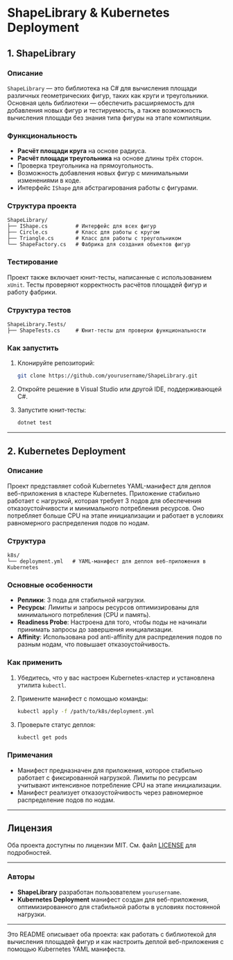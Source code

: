 
# ShapeLibrary & Kubernetes Deployment

## 1. ShapeLibrary

### Описание

`ShapeLibrary` — это библиотека на C# для вычисления площади различных геометрических фигур, таких как круги и треугольники. Основная цель библиотеки — обеспечить расширяемость для добавления новых фигур и тестируемость, а также возможность вычисления площади без знания типа фигуры на этапе компиляции.

### Функциональность
- **Расчёт площади круга** на основе радиуса.
- **Расчёт площади треугольника** на основе длины трёх сторон.
- Проверка треугольника на прямоугольность.
- Возможность добавления новых фигур с минимальными изменениями в коде.
- Интерфейс `IShape` для абстрагирования работы с фигурами.

### Структура проекта

```
ShapeLibrary/
├── IShape.cs         # Интерфейс для всех фигур
├── Circle.cs         # Класс для работы с кругом
├── Triangle.cs       # Класс для работы с треугольником
└── ShapeFactory.cs   # Фабрика для создания объектов фигур
```

### Тестирование

Проект также включает юнит-тесты, написанные с использованием `xUnit`. Тесты проверяют корректность расчётов площадей фигур и работу фабрики.

### Структура тестов

```
ShapeLibrary.Tests/
├── ShapeTests.cs     # Юнит-тесты для проверки функциональности
```

### Как запустить

1. Клонируйте репозиторий:
   ```bash
   git clone https://github.com/yourusername/ShapeLibrary.git
   ```

2. Откройте решение в Visual Studio или другой IDE, поддерживающей C#.

3. Запустите юнит-тесты:
   ```bash
   dotnet test
   ```

---

## 2. Kubernetes Deployment

### Описание

Проект представляет собой Kubernetes YAML-манифест для деплоя веб-приложения в кластере Kubernetes. Приложение стабильно работает с нагрузкой, которая требует 3 подов для обеспечения отказоустойчивости и минимального потребления ресурсов. Оно потребляет больше CPU на этапе инициализации и работает в условиях равномерного распределения подов по нодам.

### Структура

```
k8s/
└── deployment.yml   # YAML-манифест для деплоя веб-приложения в Kubernetes
```

### Основные особенности
- **Реплики**: 3 пода для стабильной нагрузки.
- **Ресурсы**: Лимиты и запросы ресурсов оптимизированы для минимального потребления (CPU и память).
- **Readiness Probe**: Настроена для того, чтобы поды не начинали принимать запросы до завершения инициализации.
- **Affinity**: Использована pod anti-affinity для распределения подов по разным нодам, что повышает отказоустойчивость.

### Как применить

1. Убедитесь, что у вас настроен Kubernetes-кластер и установлена утилита `kubectl`.

2. Примените манифест с помощью команды:

   ```bash
   kubectl apply -f /path/to/k8s/deployment.yml
   ```

3. Проверьте статус деплоя:

   ```bash
   kubectl get pods
   ```

### Примечания

- Манифест предназначен для приложения, которое стабильно работает с фиксированной нагрузкой. Лимиты по ресурсам учитывают интенсивное потребление CPU на этапе инициализации.
- Манифест реализует отказоустойчивость через равномерное распределение подов по нодам.

---

## Лицензия

Оба проекта доступны по лицензии MIT. См. файл [LICENSE](./LICENSE) для подробностей.

---

### Авторы

- **ShapeLibrary** разработан пользователем `yourusername`.
- **Kubernetes Deployment** манифест создан для веб-приложения, оптимизированного для стабильной работы в условиях постоянной нагрузки.

---

Это README описывает оба проекта: как работать с библиотекой для вычисления площадей фигур и как настроить деплой веб-приложения с помощью Kubernetes YAML манифеста.

